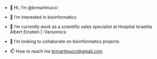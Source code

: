- 👋 Hi, I’m @brmartinucci
- 👀 I’m interested in bioinformatics
- 🌱 I’m currently work as a scientific sales specialist at Hospital Israelita Albert Einstein | :Varsomics:

- 💞️ I’m looking to collaborate on bioinformatics projects
- 📫 How to reach me brmartinucci@gmail.com

<!---
brmartinucci/brmartinucci is a ✨ special ✨ repository because its `README.md` (this file) appears on your GitHub profile.
You can click the Preview link to take a look at your changes.
--->

